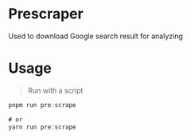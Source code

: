 # Prescraper

Used to download Google search result for analyzing


# Usage

> Run with a script

```ts
pnpm run pre:scrape

# or
yarn run pre:scrape
```